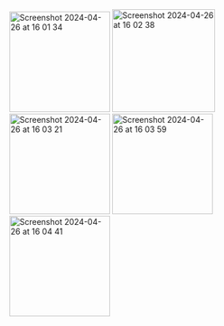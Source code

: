 <img width="178" alt="Screenshot 2024-04-26 at 16 01 34" src="https://github.com/yuchormanski/Fructus/assets/693307/9912d67c-e4d5-4cb6-93c5-f8b4bc301080">
<img width="182" alt="Screenshot 2024-04-26 at 16 02 38" src="https://github.com/yuchormanski/Fructus/assets/693307/2f81a2c2-8b03-422e-a32f-e0494161a590">
<img width="178" alt="Screenshot 2024-04-26 at 16 03 21" src="https://github.com/yuchormanski/Fructus/assets/693307/3c1c0a8d-f6e9-4329-bfd8-047816a515f4">
<img width="178" alt="Screenshot 2024-04-26 at 16 03 59" src="https://github.com/yuchormanski/Fructus/assets/693307/915a04a0-634f-4ef1-9363-a589695f74a8">
<img width="178" alt="Screenshot 2024-04-26 at 16 04 41" src="https://github.com/yuchormanski/Fructus/assets/693307/7417db44-af7f-410b-b339-81a5793054b9">
